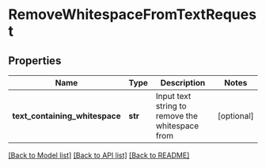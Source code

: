 # RemoveWhitespaceFromTextRequest

## Properties
Name | Type | Description | Notes
------------ | ------------- | ------------- | -------------
**text_containing_whitespace** | **str** | Input text string to remove the whitespace from | [optional] 

[[Back to Model list]](../README.md#documentation-for-models) [[Back to API list]](../README.md#documentation-for-api-endpoints) [[Back to README]](../README.md)


